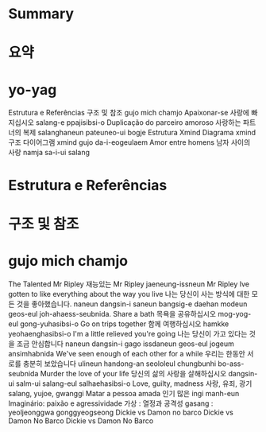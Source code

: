 # Summary
# 요약
# yo-yag
Estrutura e Referências
구조 및 참조
gujo mich chamjo
Apaixonar-se
사랑에 빠지십시오
salang-e ppajisibsi-o
Duplicação do parceiro amoroso
사랑하는 파트너의 복제
salanghaneun pateuneo-ui bogje
Estrutura Xmind Diagrama
xmind 구조 다이어그램
xmind gujo da-i-eogeulaem
Amor entre homens
남자 사이의 사랑
namja sa-i-ui salang



# Estrutura e Referências
# 구조 및 참조
# gujo mich chamjo



The Talented Mr Ripley 
재능있는 Mr Ripley
jaeneung-issneun Mr Ripley
  Ive gotten to like everything about the way you live
나는 당신이 사는 방식에 대한 모든 것을 좋아했습니다.
naneun dangsin-i saneun bangsig-e daehan modeun geos-eul joh-ahaess-seubnida.
  Share a bath
목욕을 공유하십시오
mog-yog-eul gong-yuhasibsi-o
  Go on trips together
함께 여행하십시오
hamkke yeohaenghasibsi-o
  I'm a little relieved you're going 
나는 당신이 가고 있다는 것을 조금 안심합니다
naneun dangsin-i gago issdaneun geos-eul jogeum ansimhabnida
  We've seen enough of each other for a while
우리는 한동안 서로를 충분히 보았습니다
ulineun handong-an seololeul chungbunhi bo-ass-seubnida
  Murder the love of your life
당신의 삶의 사랑을 살해하십시오
dangsin-ui salm-ui salang-eul salhaehasibsi-o
  Love, guilty, madness
사랑, 유죄, 광기
salang, yujoe, gwanggi
  Matar a pessoa amada
인기 많은
ingi manh-eun
  Imaginário: paixão e agressividade 
가상 : 열정과 공격성
gasang : yeoljeonggwa gonggyeogseong
  Dickie vs Damon no barco
Dickie vs Damon No Barco
Dickie vs Damon No Barco
